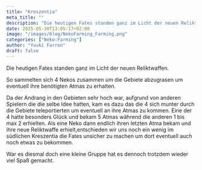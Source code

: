 ```yaml
---
title: "Kreszentia"
meta_title: ""
description: "Die heutigen Fates standen ganz im Licht der neuen Reliktwaffen."
date: 2025-05-30T13:05:17+02:00
image: "/images/blog/NekoFarming_Farming.png"
categories: ["Neko:Farming"]
author: "Yuuki Farron"
draft: false
---
```


Die heutigen Fates standen ganz im Licht der neuen Reliktwaffen.

So sammelten sich 4 Nekos zusammen um die Gebiete abzugrasen um eventuell ihre benötigten Atmas zu erhalten.

Da der Andrang in den Gebieten sehr hoch war, aufgrund von anderen Spielern die die selbe Idee hatten, kam es dazu das die 4 sich munter durch die Gebiete teleportierten um eventuell an ihre Atmas zu kommen. Eine der 4 hatte besonders Glück und bekam 5 Atmas während die anderen 1 bis max 2 erhielten. Als eine Neko dann endlich ihren letzten Atma bekam und ihre neue Reliktwaffe erhielt,entschieden wir uns noch ein wenig im südlichen Kreszentia die Fates unsicher zu machen um dort eventuell auch noch etwas zu bekommen. 

War es diesmal doch eine kleine Gruppe hat es dennoch trotzdem wieder viel Spaß gemacht.